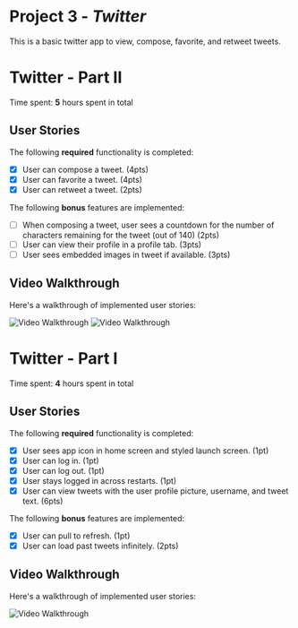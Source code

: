 # Project 3 - *Twitter*

This is a basic twitter app to view, compose, favorite, and retweet tweets.


# Twitter - Part II

Time spent: **5** hours spent in total

## User Stories

The following **required** functionality is completed:

- [X] User can compose a tweet. (4pts)
- [X] User can favorite a tweet. (4pts)
- [X] User can retweet a tweet. (2pts)

The following **bonus** features are implemented:

- [ ] When composing a tweet, user sees a countdown for the number of characters remaining for the tweet (out of 140) (2pts)
- [ ] User can view their profile in a profile tab. (3pts)
- [ ] User sees embedded images in tweet if available. (3pts)

## Video Walkthrough

Here's a walkthrough of implemented user stories:

<img src='https://i.imgur.com/dnKRUVJ.gifv' title='Video Walkthrough' width='' alt='Video Walkthrough' />
<img src='https://user-images.githubusercontent.com/31484378/52525099-af45ec80-2c72-11e9-99ec-dad90dc18b21.gif' title='Video Walkthrough' width='' alt='Video Walkthrough' />


# Twitter - Part I

Time spent: **4** hours spent in total

## User Stories

The following **required** functionality is completed:

- [X] User sees app icon in home screen and styled launch screen. (1pt)
- [X] User can log in. (1pt)
- [X] User can log out. (1pt)
- [X] User stays logged in across restarts. (1pt)
- [X] User can view tweets with the user profile picture, username, and tweet text. (6pts)

The following **bonus** features are implemented:

- [X] User can pull to refresh. (1pt)
- [X] User can load past tweets infinitely. (2pts)

## Video Walkthrough

Here's a walkthrough of implemented user stories:

<img src='https://user-images.githubusercontent.com/31484378/51962052-cee84400-242c-11e9-88b5-9d1577b8ad89.gif' title='Video Walkthrough' width='' alt='Video Walkthrough' />


